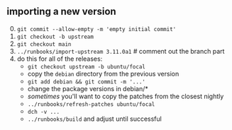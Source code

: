 ## importing a new version

0. `git commit --allow-empty -m 'empty initial commit'`
0. `git checkout -b upstream`
0. `git checkout main`
0. `../runbooks/import-upstream 3.11.0a1`  # comment out the branch part
0. do this for all of the releases:
    - `git checkout upstream -b ubuntu/focal`
    - copy the `debian` directory from the previous version
    - `git add debian && git commit -m '...'`
    - change the package versions in debian/*
    - *sometimes* you'll want to copy the patches from the closest nightly
    - `../runbooks/refresh-patches ubuntu/focal`
    - `dch -v ...`
    - `../runbooks/build` and adjust until successful
